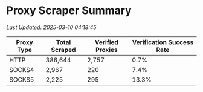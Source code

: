 # Proxy Scraper Summary

_Last Updated: 2025-03-10 04:18:45_

| Proxy Type | Total Scraped | Verified Proxies | Verification Success Rate |
|------------|--------------|------------------|--------------------------|
| HTTP | 386,644 | 2,757 | 0.7% |
| SOCKS4 | 2,967 | 220 | 7.4% |
| SOCKS5 | 2,225 | 295 | 13.3% |
